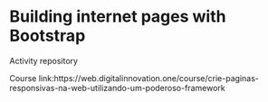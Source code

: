 <h1>Building internet pages with Bootstrap</h1>
<p>Activity repository</p>
<p>Course link:https://web.digitalinnovation.one/course/crie-paginas-responsivas-na-web-utilizando-um-poderoso-framework</p>
